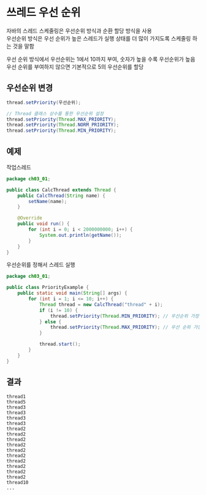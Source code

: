 # 쓰레드 우선 순위  
자바의 스레드 스케줄링은 우선순위 방식과 순환 할당 방식을 사용  
우선순위 방식은 우선 순위가 높은 스레드가 실행 상태를 더 많이 가지도록 스케줄링 하는 것을 말함  
  
우선 순위 방식에서 우선순위는 1에서 10까지 부여, 숫자가 높을 수록 우선순위가 높음  
우선 순위를 부여하지 않으면 기본적으로 5의 우선순위를 할당  

## 우선순위 변경
```java
thread.setPriority(우선순위);

// Thread 클래스 상수를 통한 우선순위 설정
thread.setPriority(Thread.MAX_PRIORITY);
thread.setPriority(Thread.NORM_PRIORITY);
thread.setPriority(Thread.MIN_PRIORITY);
```

## 예제
작업스레드
```java
package ch03_01;

public class CalcThread extends Thread {
    public CalcThread(String name) {
        setName(name);
    }

    @Override
    public void run() {
        for (int i = 0; i < 2000000000; i++) {
            System.out.println(getName());
        }
    }
}
```

우선순위를 정해서 스레드 실행
```java
package ch03_01;

public class PriorityExample {
    public static void main(String[] args) {
        for (int i = 1; i <= 10; i++) {
            Thread thread = new CalcThread("thread" + i);
            if (i != 10) {
                thread.setPriority(Thread.MIN_PRIORITY); // 우선순위 가장 낮게
            } else {
                thread.setPriority(Thread.MAX_PRIORITY); // 우선 순위 가장 높게
            }

            thread.start();
        }
    }
}
```

## 결과
```
thread1
thread5
thread3
thread3
thread3
thread3
thread2
thread2
thread2
thread2
thread2
thread2
thread2
thread2
thread2
thread2
thread10
...
```
